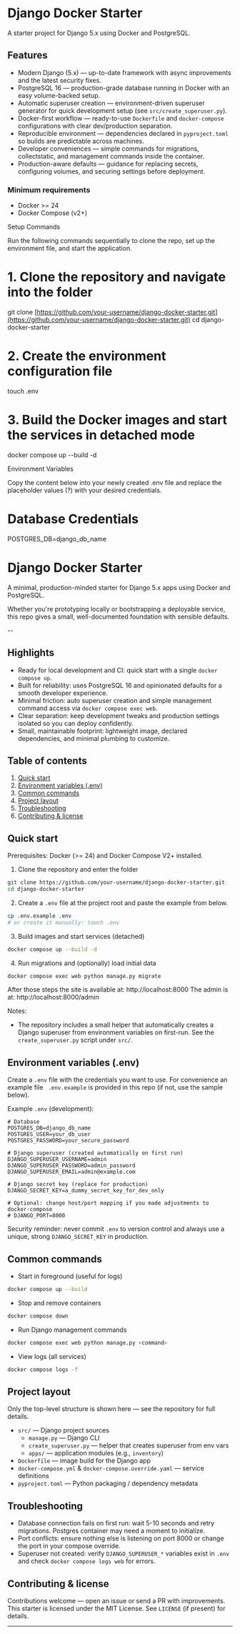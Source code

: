 # Django Docker Starter

A starter project for Django 5.x using Docker and PostgreSQL.

## Features

- Modern Django (5.x) — up-to-date framework with async improvements and the latest security fixes.
- PostgreSQL 16 — production-grade database running in Docker with an easy volume-backed setup.
- Automatic superuser creation — environment-driven superuser generator for quick development setup (see `src/create_superuser.py`).
- Docker-first workflow — ready-to-use `Dockerfile` and `docker-compose` configurations with clear dev/production separation.
- Reproducible environment — dependencies declared in `pyproject.toml` so builds are predictable across machines.
- Developer conveniences — simple commands for migrations, collectstatic, and management commands inside the container.
- Production-aware defaults — guidance for replacing secrets, configuring volumes, and securing settings before deployment.

### Minimum requirements

- Docker >= 24
- Docker Compose (v2+)

Setup Commands

Run the following commands sequentially to clone the repo, set up the environment file, and start the application.

# 1. Clone the repository and navigate into the folder

git clone [https://github.com/your-username/django-docker-starter.git](https://github.com/your-username/django-docker-starter.git)
cd django-docker-starter

# 2. Create the environment configuration file

touch .env

# 3. Build the Docker images and start the services in detached mode

docker compose up --build -d

Environment Variables

Copy the content below into your newly created .env file and replace the placeholder values (?) with your desired credentials.

# Database Credentials

POSTGRES_DB=django_db_name

# Django Docker Starter

A minimal, production-minded starter for Django 5.x apps using Docker and PostgreSQL.

Whether you're prototyping locally or bootstrapping a deployable service, this repo gives a small, well-documented foundation with sensible defaults.

--

## Highlights

- Ready for local development and CI: quick start with a single `docker compose up`.
- Built for reliability: uses PostgreSQL 16 and opinionated defaults for a smooth developer experience.
- Minimal friction: auto superuser creation and simple management command access via `docker compose exec web`.
- Clear separation: keep development tweaks and production settings isolated so you can deploy confidently.
- Small, maintainable footprint: lightweight image, declared dependencies, and minimal plumbing to customize.

## Table of contents

1. [Quick start](#quick-start)
2. [Environment variables (.env)](#environment-variables-env)
3. [Common commands](#common-commands)
4. [Project layout](#project-layout)
5. [Troubleshooting](#troubleshooting)
6. [Contributing & license](#contributing--license)

## Quick start

Prerequisites: Docker (>= 24) and Docker Compose V2+ installed.

1. Clone the repository and enter the folder

```bash
git clone https://github.com/your-username/django-docker-starter.git
cd django-docker-starter
```

2. Create a `.env` file at the project root and paste the example from below.

```bash
cp .env.example .env
# or create it manually: touch .env
```

3. Build images and start services (detached)

```bash
docker compose up --build -d
```

4. Run migrations and (optionally) load initial data

```bash
docker compose exec web python manage.py migrate
```

After those steps the site is available at: http://localhost:8000
The admin is at: http://localhost:8000/admin

Notes:

- The repository includes a small helper that automatically creates a Django superuser from environment variables on first-run. See the `create_superuser.py` script under `src/`.

## Environment variables (.env)

Create a `.env` file with the credentials you want to use. For convenience an example file ` .env.example` is provided in this repo (if not, use the sample below).

Example `.env` (development):

```env
# Database
POSTGRES_DB=django_db_name
POSTGRES_USER=your_db_user
POSTGRES_PASSWORD=your_secure_password

# Django superuser (created automatically on first run)
DJANGO_SUPERUSER_USERNAME=admin
DJANGO_SUPERUSER_PASSWORD=admin_password
DJANGO_SUPERUSER_EMAIL=admin@example.com

# Django secret key (replace for production)
DJANGO_SECRET_KEY=a_dummy_secret_key_for_dev_only

# Optional: change host/port mapping if you made adjustments to docker-compose
# DJANGO_PORT=8000
```

Security reminder: never commit `.env` to version control and always use a unique, strong `DJANGO_SECRET_KEY` in production.

## Common commands

- Start in foreground (useful for logs)

```bash
docker compose up --build
```

- Stop and remove containers

```bash
docker compose down
```

- Run Django management commands

```bash
docker compose exec web python manage.py <command>
```

- View logs (all services)

```bash
docker compose logs -f
```

## Project layout

Only the top-level structure is shown here — see the repository for full details.

- `src/` — Django project sources
  - `manage.py` — Django CLI
  - `create_superuser.py` — helper that creates superuser from env vars
  - `apps/` — application modules (e.g., `inventory`)
- `Dockerfile` — image build for the Django app
- `docker-compose.yml` & `docker-compose.override.yaml` — service definitions
- `pyproject.toml` — Python packaging / dependency metadata

## Troubleshooting

- Database connection fails on first run: wait 5-10 seconds and retry migrations. Postgres container may need a moment to initialize.
- Port conflicts: ensure nothing else is listening on port 8000 or change the port in your compose override.
- Superuser not created: verify `DJANGO_SUPERUSER_*` variables exist in `.env` and check `docker compose logs web` for errors.

## Contributing & license

Contributions welcome — open an issue or send a PR with improvements. This starter is licensed under the MIT License. See `LICENSE` (if present) for details.

---
